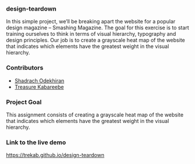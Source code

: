 ### design-teardown
In this simple project, we’ll be breaking apart the website for a popular design magazine – Smashing Magazine. The goal for this exercise is to start training ourselves to think in terms of visual hierarchy, typography and design principles. Our job is to create a grayscale heat map of the website that indicates which elements have the greatest weight in the visual hierarchy. 

### Contributors
* [Shadrach Odekhiran](https://github.com/shadymedy)
* [Treasure Kabareebe](https://github.com/trekab)

### Project Goal
This assignment consists of creating a grayscale heat map of the website that indicates which elements have the greatest weight in the visual hierarchy.

### Link to the live demo
https://trekab.github.io/design-teardown

